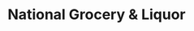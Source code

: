 ---
title: "National Grocery & Liquor"
url: /milwaukee/national-grocery-and-liquor/
shop: alcohol
---